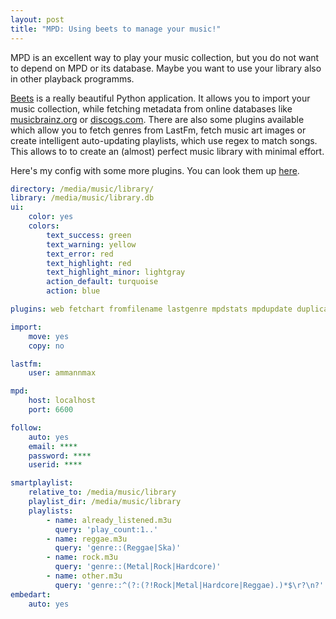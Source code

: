 ```yaml
---
layout: post
title: "MPD: Using beets to manage your music!"
---
```

MPD is an excellent way to play your music collection, but you do not want to depend on MPD or its
database. Maybe you want to use your library also in other playback programms.

[Beets](http://beets.radbox.org/) is a really beautiful Python application. It allows you to import
your music collection, while fetching metadata from online databases like [musicbrainz.org](https://musicbrainz.org/) or [discogs.com](http://www.discogs.com/).
There are also some plugins available which allow you to fetch genres from LastFm, fetch music
art images or create intelligent auto-updating playlists, which use regex to match songs.
This allows to to create an (almost) perfect music library with minimal effort.

Here's my config with some more plugins. You can look them up [here](https://beets.readthedocs.org/en/v1.3.13/plugins/index.html).

```yaml
directory: /media/music/library/
library: /media/music/library.db
ui:
    color: yes
    colors:
        text_success: green
        text_warning: yellow
        text_error: red
        text_highlight: red
        text_highlight_minor: lightgray
        action_default: turquoise
        action: blue

plugins: web fetchart fromfilename lastgenre mpdstats mpdupdate duplicates missing follow lastimport smartplaylist embedart

import:
    move: yes
    copy: no

lastfm:
    user: ammannmax

mpd:
    host: localhost
    port: 6600

follow:
    auto: yes
    email: **** 
    password: ****
    userid: **** 

smartplaylist:
    relative_to: /media/music/library
    playlist_dir: /media/music/library
    playlists:
        - name: already_listened.m3u
          query: 'play_count:1..'
        - name: reggae.m3u
          query: 'genre::(Reggae|Ska)'             
        - name: rock.m3u
          query: 'genre::(Metal|Rock|Hardcore)'
        - name: other.m3u
          query: 'genre::^(?:(?!Rock|Metal|Hardcore|Reggae).)*$\r?\n?'
embedart:
    auto: yes
```
